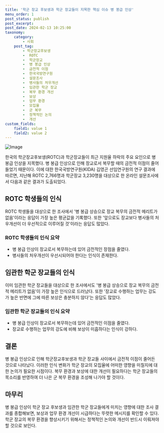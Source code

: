 ```yaml
---
title: '학군 장교 후보생과 학군 장교들이 지목한 핵심 이슈 병 봉급 인상'
menu_order: 1
post_status: publish
post_excerpt: 
post_date: 2024-02-13 10:25:00
taxonomy:
    category:
        - 사회
    post_tag:
        - 학군장교후보생
        -  ROTC
        -  학군장교
        -  병 봉급 인상
        -  금전적 이점
        -  한국국방연구원
        -  설문조사
        -  병사들의 처우개선
        -  임관한 학군 장교
        -  복무 환경 개선
        -  보상
        -  업무 환경
        -  모집율
        -  군 복무
        -  정책적인 논의
        -  개선
custom_fields:
    field1: value 1
    field2: value 2
---
```


![Image](https://imgnews.pstatic.net/image/215/2024/02/12/A202402120032_1_20240212161301346.jpg?type=w647)

한국의 학군장교후보생(ROTC)과 학군장교들이 최근 지원율 하락의 주요 요인으로 병 봉급 인상을 지목했다. 병 봉급 인상으로 인해 장교로서 복무할 때의 금전적 이점이 줄어들었기 때문이다. 이에 대한 한국국방연구원(KIDA) 김영곤 선임연구원의 연구 결과에 따르면, 지난해 ROTC 2,766명과 학군장교 3,230명을 대상으로 한 온라인 설문조사에서 다음과 같은 결과가 도출되었다.
## ROTC 학생들의 인식
ROTC 학생들을 대상으로 한 조사에서 '병 봉급 상승으로 장교 복무의 금전적 메리트가 없음'이라는 응답이 가장 높은 평균값을 기록했다. 또한 '앞으로도 장교보다 병사들의 처우개선이 더 우선적으로 이루어질 것'이라는 응답도 많았다.
### ROTC 학생들의 인식 요약
- 병 봉급 인상이 장교로서 복무하는데 있어 금전적인 장점을 줄였다.
- 병사들의 처우개선이 우선시되어야 한다는 인식이 존재한다.
## 임관한 학군 장교들의 인식
이미 임관한 학군 장교들을 대상으로 한 조사에서도 '병 봉급 상승으로 장교 복무의 금전적 메리트가 없음'이 가장 높은 인식으로 드러났다. 또한 '장교로 수행하는 업무는 강도가 높은 반면에 그에 따른 보상은 충분하지 않다'는 응답도 많았다.
### 임관한 학군 장교들의 인식 요약
- 병 봉급 인상이 장교로서 복무하는데 있어 금전적인 이점을 줄였다.
- 장교로 수행하는 업무의 강도에 비해 보상이 미흡하다는 인식이 강하다.
## 결론
병 봉급 인상으로 인해 학군장교후보생과 학군 장교들 사이에서 금전적 이점이 줄어든 것으로 나타났다. 이러한 인식 변화가 학군 장교의 모집율에 어떠한 영향을 미칠지에 대한 논의가 필요한 시점이다. 복무 환경과 보상에 대한 개선이 필요하다는 학군 장교들의 목소리를 반영하여 더 나은 군 복무 환경을 조성해 나가야 할 것이다.
## 마무리
병 봉급 인상이 학군 장교 후보생과 임관한 학군 장교들에게 미치는 영향에 대한 조사 결과를 종합해보면, 보상과 업무 환경 개선이 시급하다는 뚜렷한 메시지를 확인할 수 있다. 학군 장교의 복무 환경을 향상시키기 위해서는 정책적인 논의와 개선이 반드시 이뤄져야 할 것으로 보인다.
